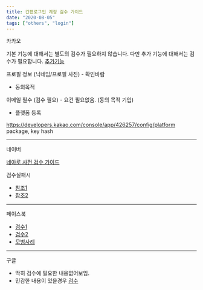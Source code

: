 ```yaml
---
title: 간편로그인 계정 검수 가이드
date: "2020-08-05"
tags: ["others", "login"]
---
```


카카오

기본 기능에 대해서는 별도의 검수가 필요하지 않습니다. 다만 추가 기능에 대해서는 검수가 필요합니다. [추가기능](https://devtalk.kakao.com/t/rest-api/101935)

프로필 정보 (닉네임/프로필 사진) - 확인바람

- 동의목적

이메일 필수 (검수 필요) - 요건 필요없음.
(동의 목적 기입)

- 플랫폼 등록

<https://developers.kakao.com/console/app/426257/config/platform>
package, key hash

---

네이버

[네아로 사전 검수 가이드](https://developers.naver.com/docs/login/verify/)

검수실패시

- [참조1](https://imweb.me/faq?mode=view&category=30&category2=42&idx=49008)
- [참조2](https://www.google.com/search?biw=2833&bih=2049&ei=BAsqX_7bEZnahwPVwKrgCw&q=%EC%86%8C%EC%85%9C%EB%A1%9C%EA%B7%B8%EC%9D%B8+%EA%B2%80%EC%88%98&oq=%EC%86%8C%EC%85%9C%EB%A1%9C%EA%B7%B8%EC%9D%B8+%EA%B2%80%EC%88%98&gs_lcp=CgZwc3ktYWIQAzoICAAQsQMQgwE6BQgAELEDOgQIABADOgIIAFDkE1ioJGCgJmgDcAB4BIAB2gKIAdwZkgEIMC4xMi40LjKYAQCgAQGqAQdnd3Mtd2l6wAEB&sclient=psy-ab&ved=0ahUKEwj-7ei09ILrAhUZ7WEKHVWgCrw4ChDh1QMIDA&uact=5)

---

페이스북

- [검수1](https://developers.facebook.com/docs/facebook-login/review/how-to-submit?locale=ko_KR)
- [검수2](https://developers.facebook.com/docs/facebook-login/review?locale=ko_KR)
- [모범사례](https://developers.facebook.com/docs/facebook-login/best-practices?locale=ko_KR)

---

구글

- 딱히 검수에 필요한 내용없어보임.
- 민감한 내용이 있을경우 [검수](https://support.google.com/cloud/answer/9110914)
